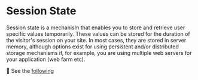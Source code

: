 ﻿# Session State

Session state is a mechanism that enables you to store and retrieve user specific values temporarily. These values can be stored for the duration of the visitor's session on your site. In most cases, they are stored in server memory, although options exist for using persistent and/or distributed storage mechanisms if, for example, you are using multiple web servers for your application (web farm etc).

:small_blue_diamond: See the [following](https://www.learnrazorpages.com/razor-pages/session-state)
